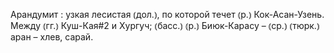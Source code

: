 ---
---

Арандумит
: узкая лесистая ⦅дол.⦆, по которой течет ⦅р.⦆ Кок-Асан-Узень. Между ⦅гг.⦆ Куш-Кая#2 и Хургуч; ⦅басс.⦆ ⦅р.⦆ Биюк-Карасу – ⦅ср.⦆ ⦅тюрк.⦆ аран – хлев, сарай.
